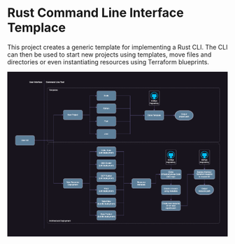 # Rust Command Line Interface Templace

This project creates a generic template for implementing a Rust CLI.
The CLI can then be used to start new projects using templates, move files
and directories or even instantiating resources using Terraform blueprints.


![demon-r-cli diagram](./features_cli.drawio.png)